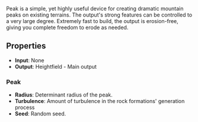 

Peak is a simple, yet highly useful device for creating dramatic mountain peaks on existing terrains. The output's strong features can be controlled to a very large degree. Extremely fast to build, the output is erosion-free, giving you complete freedom to erode as needed. 

## Properties
- **Input**: None
- **Output**: Heightfield - Main output
### Peak 
- **Radius**: Determinant radius of the peak.
- **Turbulence**: Amount of turbulence in the rock formations' generation process
- **Seed**: Random seed.


